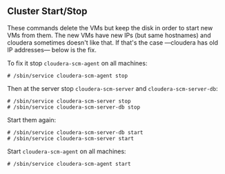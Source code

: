 ## Cluster Start/Stop ##

These commands delete the VMs but keep the disk in order to start new VMs from them.
The new VMs have new IPs (but same hostnames) and cloudera sometimes doesn't like that.
If that's the case —cloudera has old IP addresses— below is the fix.

To fix it stop `cloudera-scm-agent` on all machines:

    # /sbin/service cloudera-scm-agent stop

Then at the server stop `cloudera-scm-server` and `cloudera-scm-server-db`:

    # /sbin/service cloudera-scm-server stop
    # /sbin/service cloudera-scm-server-db stop

Start them again:

    # /sbin/service cloudera-scm-server-db start
    # /sbin/service cloudera-scm-server start

Start `cloudera-scm-agent` on all machines:

    # /sbin/service cloudera-scm-agent start
